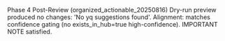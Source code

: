 Phase 4 Post-Review (organized_actionable_20250816)
Dry-run preview produced no changes: 'No yq suggestions found'.
Alignment: matches confidence gating (no exists_in_hub=true high-confidence).
IMPORTANT NOTE satisfied.
